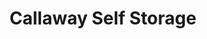 ---
title: "Callaway Self Storage"
url: /panama-city/callaway-self-storage/
shop: storage rental
---